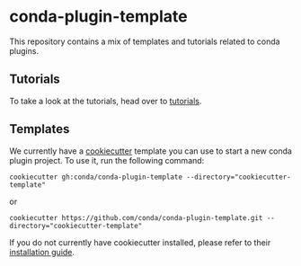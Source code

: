 # conda-plugin-template

This repository contains a mix of templates and tutorials related to conda plugins.


## Tutorials

To take a look at the tutorials, head over to [tutorials](./tutorials).


## Templates

We currently have a [cookiecutter](https://cookiecutter.io) template you can use to
start a new conda plugin project. To use it, run the following command:

```
cookiecutter gh:conda/conda-plugin-template --directory="cookiecutter-template"
```

or

```
cookiecutter https://github.com/conda/conda-plugin-template.git --directory="cookiecutter-template"
```

If you do not currently have cookiecutter installed, please refer to their 
[installation guide](https://cookiecutter.readthedocs.io/en/stable/installation.html).